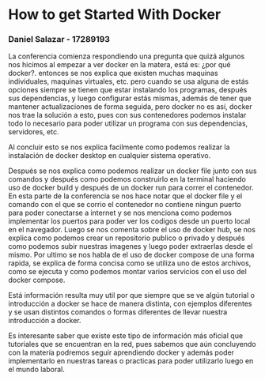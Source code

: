 # How to get Started With Docker
### Daniel Salazar - 17289193

La conferencia comienza respondiendo una pregunta que quizá algunos nos hicimos al
empezar a ver docker en la matera, está es: ¿por qué docker?. entonces se nos
explica que existen muchas maquinas individuales, maquinas virtuales, etc. pero
cuando se usa alguna de estás opciones siempre se tienen que estar instalando los
programas, después sus dependencias, y luego configurar estás mismas, además de
tener que mantener actualizaciones de forma seguida, pero docker no es así, docker
nos trae la solución a esto, pues con sus contenedores podemos instalar todo lo
necesario para poder utilizar un programa con sus dependencias, servidores, etc.

Al concluir esto se nos explica facilmente como podemos realizar la instalación de
docker desktop en cualquier sistema operativo.

Después se nos explica como podemos realizar un docker file junto con sus comandos y
después como podemos construirlo en la terminal haciendo uso de docker build y
después de un docker run para correr el contenedor. En esta parte de la conferencia
se nos hace notar que el docker file y el comando con el que se corrio el contenedor
no contiene ningun puerto para poder conectarse a internet y se nos menciona como
podemos implementar los puertos para poder ver los codigos desde un puerto local en
el navegador.
Luego se nos comenta sobre el uso de docker hub, se nos explica como podemos crear
un repositorio publico o privado y después como podemos subir nuestras imagenes y
luego poder extraerlas desde el mismo.
Por ultimo se nos habla de el uso de docker compose de una forma rapida, se explica
de forma concisa como se utiliza uno de estos archivos, como se ejecuta y como
podemos montar varios servicios con el uso del docker compose.

Está información resulta muy util por que siempre que se ve algún tutorial o
introducción a docker se hace de manera distinta, con ejemplos diferentes y se usan
distintos comandos o formas diferentes de llevar nuestra introducción a docker.

Es interesante saber que existe este tipo de información más oficial que tutoriales
que se encuentran en la red, pues sabemos que aún concluyendo con la matería podremos
seguir aprendiendo docker y además poder implementarlo en nuestras tareas o practicas
para poder utilizarlo luego en el mundo laboral.